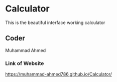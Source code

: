 # Calculator
This is the beautiful interface working calculator
## Coder
Muhammad Ahmed
### Link of Website
https://muhammad-ahmed786.github.io/Calculator/